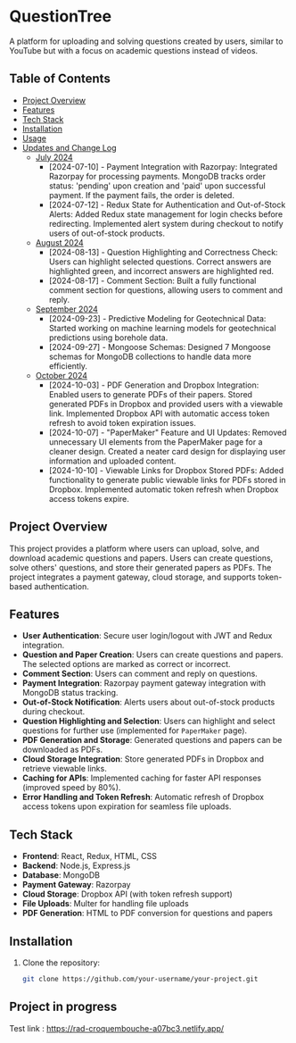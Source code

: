 # QuestionTree

A platform for uploading and solving questions created by users, similar to YouTube but with a focus on academic questions instead of videos.

## Table of Contents
- [Project Overview](#project-overview)
- [Features](#features)
- [Tech Stack](#tech-stack)
- [Installation](#installation)
- [Usage](#usage)
- [Updates and Change Log](#updates-and-change-log)
  - [July 2024](#july-2024)
    - [2024-07-10] - Payment Integration with Razorpay:
                      Integrated Razorpay for processing payments.
                      MongoDB tracks order status: 'pending' upon creation and 'paid' upon successful payment.
                      If the payment fails, the order is deleted.
    - [2024-07-12] - Redux State for Authentication and Out-of-Stock Alerts:
                      Added Redux state management for login checks before redirecting.
                      Implemented alert system during checkout to notify users of out-of-stock products.
  - [August 2024](#august-2024)
    - [2024-08-13] - Question Highlighting and Correctness Check:
                      Users can highlight selected questions.
                      Correct answers are highlighted green, and incorrect answers are highlighted red.
    - [2024-08-17] - Comment Section:
                      Built a fully functional comment section for questions, allowing users to comment and reply.
  - [September 2024](#september-2024)
    - [2024-09-23] - Predictive Modeling for Geotechnical Data:
                      Started working on machine learning models for geotechnical predictions using borehole data.
    - [2024-09-27] - Mongoose Schemas:
                      Designed 7 Mongoose schemas for MongoDB collections to handle data more efficiently.
  - [October 2024](#october-2024)
    - [2024-10-03] - PDF Generation and Dropbox Integration:
                      Enabled users to generate PDFs of their papers.
                      Stored generated PDFs in Dropbox and provided users with a viewable link.
                      Implemented Dropbox API with automatic access token refresh to avoid token expiration issues.
    - [2024-10-07] - "PaperMaker" Feature and UI Updates:
                      Removed unnecessary UI elements from the PaperMaker page for a cleaner design.
                      Created a neater card design for displaying user information and uploaded content.
    - [2024-10-10] - Viewable Links for Dropbox Stored PDFs:
                      Added functionality to generate public viewable links for PDFs stored in Dropbox.
                      Implemented automatic token refresh when Dropbox access tokens expire.

## Project Overview

This project provides a platform where users can upload, solve, and download academic questions and papers. Users can create questions, solve others' questions, and store their generated papers as PDFs. The project integrates a payment gateway, cloud storage, and supports token-based authentication.

## Features

- **User Authentication**: Secure user login/logout with JWT and Redux integration.
- **Question and Paper Creation**: Users can create questions and papers. The selected options are marked as correct or incorrect.
- **Comment Section**: Users can comment and reply on questions.
- **Payment Integration**: Razorpay payment gateway integration with MongoDB status tracking.
- **Out-of-Stock Notification**: Alerts users about out-of-stock products during checkout.
- **Question Highlighting and Selection**: Users can highlight and select questions for further use (implemented for `PaperMaker` page).
- **PDF Generation and Storage**: Generated questions and papers can be downloaded as PDFs.
- **Cloud Storage Integration**: Store generated PDFs in Dropbox and retrieve viewable links.
- **Caching for APIs**: Implemented caching for faster API responses (improved speed by 80%).
- **Error Handling and Token Refresh**: Automatic refresh of Dropbox access tokens upon expiration for seamless file uploads.

## Tech Stack

- **Frontend**: React, Redux, HTML, CSS
- **Backend**: Node.js, Express.js
- **Database**: MongoDB
- **Payment Gateway**: Razorpay
- **Cloud Storage**: Dropbox API (with token refresh support)
- **File Uploads**: Multer for handling file uploads
- **PDF Generation**: HTML to PDF conversion for questions and papers

## Installation

1. Clone the repository:
   ```bash
   git clone https://github.com/your-username/your-project.git


## Project in progress

Test link : https://rad-croquembouche-a07bc3.netlify.app/
